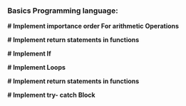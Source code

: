 ### Basics Programming language: ###

**# Implement importance order For arithmetic Operations**

**# Implement return statements in functions**

**# Implement If**

**# Implement Loops**

**# Implement return statements in functions**

**# Implement try- catch Block**
